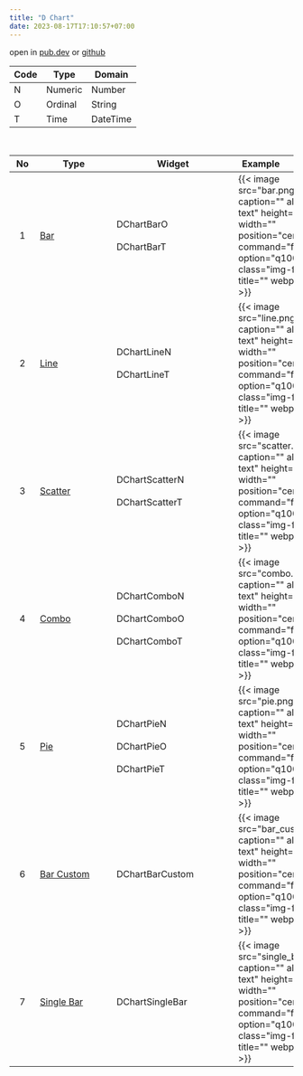 ```yaml
---
title: "D Chart"
date: 2023-08-17T17:10:57+07:00
---
```


open in [pub.dev](https://pub.dev/packages/d_chart) or [github](https://github.com/indratrisnar/d_chart)

| Code | Type    | Domain   |
| ---- | ------- | -------- |
| N    | Numeric | Number   |
| O    | Ordinal | String   |
| T    | Time    | DateTime |

<br>

| <div style="width:30px">No</div> | <div style="width:120px">Type</div>        | <div style="width:200px">Widget</div>                                                                | <div style="width:80px">Example</div>                                                                                                                                     |
| :------------------------------: | ------------------------------------------ | ---------------------------------------------------------------------------------------------------- | ------------------------------------------------------------------------------------------------------------------------------------------------------------------------- |
|                1                 | [Bar](/d_chart/widgets/bar/)               | <div style="height:40px">DChartBarO</div>DChartBarT                                                  | {{< image src="bar.png" caption="" alt="alter-text" height="" width="" position="center" command="fill" option="q100" class="img-fluid" title=""  webp="false" >}}        |
|                2                 | [Line](/d_chart/widgets/line/)             | <div style="height:40px">DChartLineN</div> DChartLineT                                               | {{< image src="line.png" caption="" alt="alter-text" height="" width="" position="center" command="fill" option="q100" class="img-fluid" title=""  webp="false" >}}       |
|                3                 | [Scatter](/d_chart/widgets/scatter/)       | <div style="height:40px">DChartScatterN</div> DChartScatterT                                         | {{< image src="scatter.png" caption="" alt="alter-text" height="" width="" position="center" command="fill" option="q100" class="img-fluid" title=""  webp="false" >}}    |
|                4                 | [Combo](/d_chart/widgets/combo/)           | <div style="height:40px">DChartComboN</div> <div style="height:40px">DChartComboO</div> DChartComboT | {{< image src="combo.png" caption="" alt="alter-text" height="" width="" position="center" command="fill" option="q100" class="img-fluid" title=""  webp="false" >}}      |
|                5                 | [Pie](/d_chart/widgets/pie/)               | <div style="height:40px">DChartPieN</div> <div style="height:40px">DChartPieO</div> DChartPieT       | {{< image src="pie.png" caption="" alt="alter-text" height="" width="" position="center" command="fill" option="q100" class="img-fluid" title=""  webp="false" >}}        |
|                6                 | [Bar Custom](/d_chart/widgets/bar_custom/) | DChartBarCustom                                                                                      | {{< image src="bar_custom.png" caption="" alt="alter-text" height="" width="" position="center" command="fill" option="q100" class="img-fluid" title=""  webp="false" >}} |
|                7                 | [Single Bar](/d_chart/widgets/single_bar/) | DChartSingleBar                                                                                      | {{< image src="single_bar.png" caption="" alt="alter-text" height="" width="" position="center" command="fill" option="q100" class="img-fluid" title=""  webp="false" >}} |

<br>
